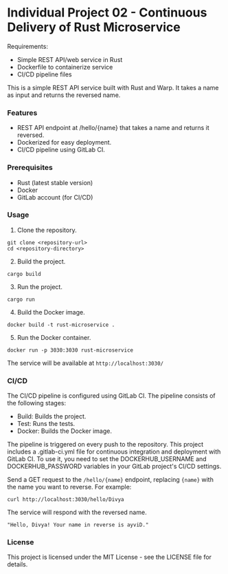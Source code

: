 # Individual Project 02 - Continuous Delivery of Rust Microservice

Requirements:

-   Simple REST API/web service in Rust
-   Dockerfile to containerize service
-   CI/CD pipeline files

This is a simple REST API service built with Rust and Warp. It takes a name as input and returns the reversed name.

### Features
-   REST API endpoint at /hello/{name} that takes a name and returns it reversed.
-   Dockerized for easy deployment.
-   CI/CD pipeline using GitLab CI.

### Prerequisites
-   Rust (latest stable version)
-   Docker
-   GitLab account (for CI/CD)

### Usage
1.  Clone the repository.

```
git clone <repository-url>
cd <repository-directory>
```

2.  Build the project.

```
cargo build
```

3.  Run the project.

```
cargo run
```

4.  Build the Docker image.

```
docker build -t rust-microservice .
```

5.  Run the Docker container.

```
docker run -p 3030:3030 rust-microservice
```

The service will be available at `http://localhost:3030/`

### CI/CD
The CI/CD pipeline is configured using GitLab CI. The pipeline consists of the following stages:
-   Build: Builds the project.
-   Test: Runs the tests.
-   Docker: Builds the Docker image.

The pipeline is triggered on every push to the repository. This project includes a .gitlab-ci.yml file for continuous integration and deployment with GitLab CI. To use it, you need to set the DOCKERHUB_USERNAME and DOCKERHUB_PASSWORD variables in your GitLab project's CI/CD settings.

Send a GET request to the `/hello/{name}` endpoint, replacing `{name}` with the name you want to reverse. For example:

```
curl http://localhost:3030/hello/Divya
```

The service will respond with the reversed name.

```
"Hello, Divya! Your name in reverse is ayviD."
```

### License
This project is licensed under the MIT License - see the LICENSE file for details.
